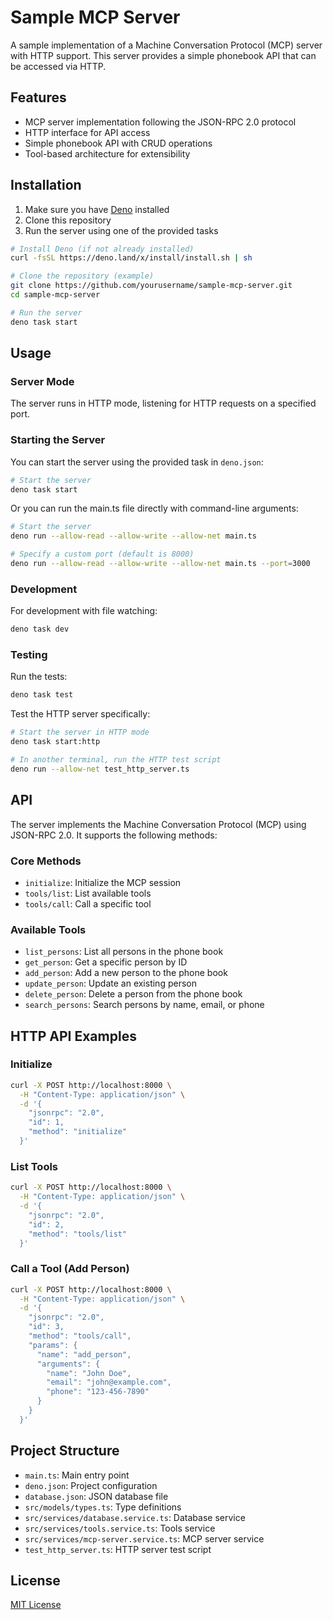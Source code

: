 # Sample MCP Server

A sample implementation of a Machine Conversation Protocol (MCP) server with HTTP support. This server provides a simple phonebook API that can be accessed via HTTP.

## Features

- MCP server implementation following the JSON-RPC 2.0 protocol
- HTTP interface for API access
- Simple phonebook API with CRUD operations
- Tool-based architecture for extensibility

## Installation

1. Make sure you have [Deno](https://deno.land/) installed
2. Clone this repository
3. Run the server using one of the provided tasks

```bash
# Install Deno (if not already installed)
curl -fsSL https://deno.land/x/install/install.sh | sh

# Clone the repository (example)
git clone https://github.com/yourusername/sample-mcp-server.git
cd sample-mcp-server

# Run the server
deno task start
```

## Usage

### Server Mode

The server runs in HTTP mode, listening for HTTP requests on a specified port.

### Starting the Server

You can start the server using the provided task in `deno.json`:

```bash
# Start the server
deno task start
```

Or you can run the main.ts file directly with command-line arguments:

```bash
# Start the server
deno run --allow-read --allow-write --allow-net main.ts

# Specify a custom port (default is 8000)
deno run --allow-read --allow-write --allow-net main.ts --port=3000
```

### Development

For development with file watching:

```bash
deno task dev
```

### Testing

Run the tests:

```bash
deno task test
```

Test the HTTP server specifically:

```bash
# Start the server in HTTP mode
deno task start:http

# In another terminal, run the HTTP test script
deno run --allow-net test_http_server.ts
```

## API

The server implements the Machine Conversation Protocol (MCP) using JSON-RPC 2.0. It supports the following methods:

### Core Methods

- `initialize`: Initialize the MCP session
- `tools/list`: List available tools
- `tools/call`: Call a specific tool

### Available Tools

- `list_persons`: List all persons in the phone book
- `get_person`: Get a specific person by ID
- `add_person`: Add a new person to the phone book
- `update_person`: Update an existing person
- `delete_person`: Delete a person from the phone book
- `search_persons`: Search persons by name, email, or phone

## HTTP API Examples

### Initialize

```bash
curl -X POST http://localhost:8000 \
  -H "Content-Type: application/json" \
  -d '{
    "jsonrpc": "2.0",
    "id": 1,
    "method": "initialize"
  }'
```

### List Tools

```bash
curl -X POST http://localhost:8000 \
  -H "Content-Type: application/json" \
  -d '{
    "jsonrpc": "2.0",
    "id": 2,
    "method": "tools/list"
  }'
```

### Call a Tool (Add Person)

```bash
curl -X POST http://localhost:8000 \
  -H "Content-Type: application/json" \
  -d '{
    "jsonrpc": "2.0",
    "id": 3,
    "method": "tools/call",
    "params": {
      "name": "add_person",
      "arguments": {
        "name": "John Doe",
        "email": "john@example.com",
        "phone": "123-456-7890"
      }
    }
  }'
```

## Project Structure

- `main.ts`: Main entry point
- `deno.json`: Project configuration
- `database.json`: JSON database file
- `src/models/types.ts`: Type definitions
- `src/services/database.service.ts`: Database service
- `src/services/tools.service.ts`: Tools service
- `src/services/mcp-server.service.ts`: MCP server service
- `test_http_server.ts`: HTTP server test script

## License

[MIT License](LICENSE)